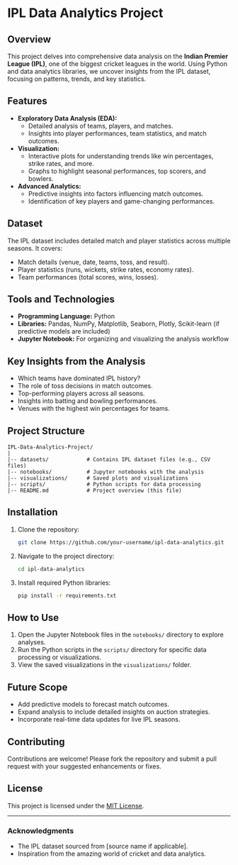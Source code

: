 # IPL Data Analytics Project

## Overview
This project delves into comprehensive data analysis on the **Indian Premier League (IPL)**, one of the biggest cricket leagues in the world. Using Python and data analytics libraries, we uncover insights from the IPL dataset, focusing on patterns, trends, and key statistics.

## Features
- **Exploratory Data Analysis (EDA):** 
  - Detailed analysis of teams, players, and matches.
  - Insights into player performances, team statistics, and match outcomes.
- **Visualization:** 
  - Interactive plots for understanding trends like win percentages, strike rates, and more.
  - Graphs to highlight seasonal performances, top scorers, and bowlers.
- **Advanced Analytics:**
  - Predictive insights into factors influencing match outcomes.
  - Identification of key players and game-changing performances.

## Dataset
The IPL dataset includes detailed match and player statistics across multiple seasons. It covers:
- Match details (venue, date, teams, toss, and result).
- Player statistics (runs, wickets, strike rates, economy rates).
- Team performances (total scores, wins, losses).

## Tools and Technologies
- **Programming Language:** Python
- **Libraries:** Pandas, NumPy, Matplotlib, Seaborn, Plotly, Scikit-learn (if predictive models are included)
- **Jupyter Notebook:** For organizing and visualizing the analysis workflow

## Key Insights from the Analysis
- Which teams have dominated IPL history?
- The role of toss decisions in match outcomes.
- Top-performing players across all seasons.
- Insights into batting and bowling performances.
- Venues with the highest win percentages for teams.

## Project Structure
```
IPL-Data-Analytics-Project/
|
|-- datasets/            # Contains IPL dataset files (e.g., CSV files)
|-- notebooks/           # Jupyter notebooks with the analysis
|-- visualizations/      # Saved plots and visualizations
|-- scripts/             # Python scripts for data processing
|-- README.md            # Project overview (this file)
```

## Installation
1. Clone the repository:
   ```bash
   git clone https://github.com/your-username/ipl-data-analytics.git
   ```
2. Navigate to the project directory:
   ```bash
   cd ipl-data-analytics
   ```
3. Install required Python libraries:
   ```bash
   pip install -r requirements.txt
   ```

## How to Use
1. Open the Jupyter Notebook files in the `notebooks/` directory to explore analyses.
2. Run the Python scripts in the `scripts/` directory for specific data processing or visualizations.
3. View the saved visualizations in the `visualizations/` folder.

## Future Scope
- Add predictive models to forecast match outcomes.
- Expand analysis to include detailed insights on auction strategies.
- Incorporate real-time data updates for live IPL seasons.

## Contributing
Contributions are welcome! Please fork the repository and submit a pull request with your suggested enhancements or fixes.

## License
This project is licensed under the [MIT License](LICENSE).

---
### Acknowledgments
- The IPL dataset sourced from [source name if applicable].
- Inspiration from the amazing world of cricket and data analytics.
